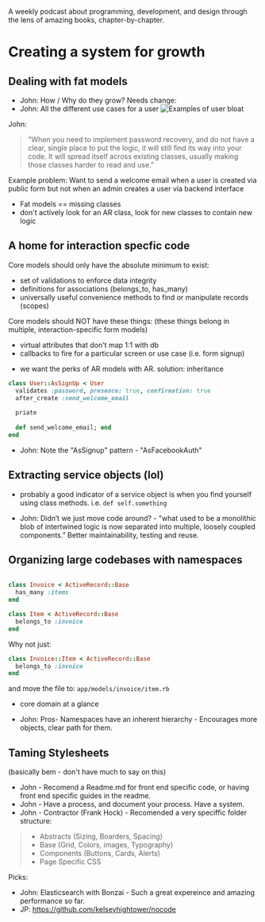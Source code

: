 A weekly podcast about programming, development, and design through the lens of amazing books, chapter-by-chapter.

# Creating a system for growth

## Dealing with fat models

* John: How / Why do they grow? Needs change: 
* John: All the different use cases for a user 
![Examples of user bloat](https://withbetter.s3-us-west-1.amazonaws.com/uploads/files/000/000/130/original/Screen_Shot_2018-09-03_at_3.05.23_PM.png?1536016482)

John: 
> "When you need to implement password recovery, and do not have a clear, single place to put the logic, it will still find its way into your code. It will spread itself across existing classes, usually making those classes harder to read and use.”

Example problem: Want to send a welcome email when a user is created via public form but not when an admin creates a user via backend interface

* Fat models == missing classes
* don't actively look for an AR class, look for new classes to contain new logic

## A home for interaction specfic code

Core models should only have the absolute minimum to exist:

- set of validations to enforce data integrity
- definitions for associations (belongs_to, has_many)
- universally useful convenience methods to find or manipulate records (scopes)

Core models should NOT have these things: (these things belong in multiple, interaction-specific form models)

- virtual attributes that don't map 1:1 with db
- callbacks to fire for a particular screen or use case (i.e. form signup)

* we want the perks of AR models with AR. solution: inheritance

```ruby
class User::AsSignUp < User
  validates :password, presence: true, confirmation: true
  after_create :send_welcome_email
  
  priate
  
  def send_welcome_email; end
end

```

- John: Note the "AsSignup" pattern - "AsFacebookAuth" 

## Extracting service objects (lol)

* probably a good indicator of a service object is when you find yourself using class methods. i.e. `def self.something`

* John: Didn’t we just move code around? - "what used to be a monolithic blob of intertwined logic is now separated into multiple, loosely coupled components.” Better maintainability, testing and reuse. 

## Organizing large codebases with namespaces

```ruby

class Invoice < ActiveRecord::Base
  has_many :items
end

class Item < ActiveRecord::Base
  belongs_to :invoice
end
```

Why not just:

```ruby
class Invoice::Item < ActiveRecord::Base
  belongs_to :invoice
end
```

and move the file to: `app/models/invoice/item.rb`

* core domain at a glance

* John: Pros- Namespaces have an inherent hierarchy - Encourages more objects, clear path for them. 


## Taming Stylesheets

(basically bem - don't have much to say on this)

- John - Recomend a Readme.md for front end specific code, or having front end specific guides in the readme. 
- John - Have a process, and document your process. Have a system. 
- John - Contractor (Frank Hock) - Recomended a very speciffic folder structure: 

> * Abstracts (Sizing, Boarders, Spacing) 
> * Base (Grid, Colors, images, Typography) 
> * Components (Buttons, Cards, Alerts) 
> * Page Specific CSS

Picks: 
- John: Elasticsearch with Bonzai - Such a great expereince and amazing performance so far. 
- JP: https://github.com/kelseyhightower/nocode
